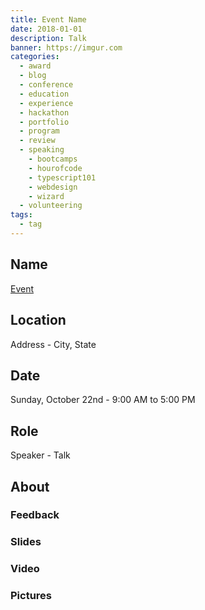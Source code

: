 ```yaml
---
title: Event Name
date: 2018-01-01
description: Talk
banner: https://imgur.com
categories:
  - award
  - blog
  - conference
  - education
  - experience
  - hackathon
  - portfolio
  - program
  - review
  - speaking
    - bootcamps
    - hourofcode
    - typescript101
    - webdesign
    - wizard
  - volunteering
tags:
  - tag
---
```


## Name

[Event](https://google.com)

## Location

Address - City, State

## Date

Sunday, October 22nd - 9:00 AM to 5:00 PM

## Role

Speaker - Talk

## About

### Feedback

### Slides

### Video

### Pictures
